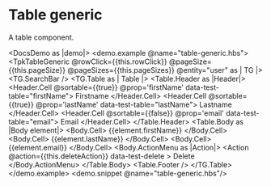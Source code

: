 # Table generic

A table component.

<DocsDemo as |demo|>
  <demo.example @name="table-generic.hbs">
    <TpkTableGeneric
        @rowClick={{this.rowClick}}
        @pageSize={{this.pageSize}}
        @pageSizes={{this.pageSizes}}
        @entity="user"
    as | TG |>
        <TG.SearchBar />
        <TG.Table as | Table |>
        <Table.Header as |Header|>
            <Header.Cell @sortable={{true}} @prop='firstName' data-test-table="firstName">
            Firstname
            </Header.Cell>
            <Header.Cell @sortable={{true}} @prop='lastName' data-test-table="lastName">
            Lastname
            </Header.Cell>
            <Header.Cell @sortable={{false}} @prop='email' data-test-table="email">
            Email
            </Header.Cell>
        </Table.Header>
        <Table.Body as |Body element|>
            <Body.Cell>
            {{element.firstName}}
            </Body.Cell>
            <Body.Cell>
            {{element.lastName}}
            </Body.Cell>
            <Body.Cell>
            {{element.email}}
            </Body.Cell>
            <Body.ActionMenu as |Action|>
                <Action @action={{this.deleteAction}} data-test-delete >
                    Delete
                </Action>
            </Body.ActionMenu>
        </Table.Body>
        <Table.Footer />
        </TG.Table>
    </TpkTableGeneric>
  </demo.example>
  <demo.snippet @name="table-generic.hbs"/>
</DocsDemo>
